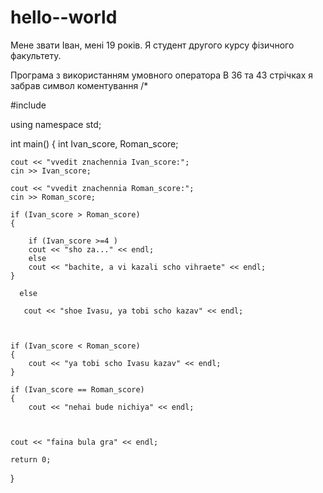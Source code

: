 # hello--world
Мене звати Іван, мені 19 років. Я студент другого курсу фізичного факультету.

Програма з використанням умовного оператора
В 36 та 43 стрічках я забрав символ коментування /*

#include <iostream>

using namespace std;

int main()
{
    int Ivan_score, Roman_score;

    cout << "vvedit znachennia Ivan_score:";
    cin >> Ivan_score;

    cout << "vvedit znachennia Roman_score:";
    cin >> Roman_score;

    if (Ivan_score > Roman_score)
    {

        if (Ivan_score >=4 )
        cout << "sho za..." << endl;
        else
        cout << "bachite, a vi kazali scho vihraete" << endl;
    }

      else

       cout << "shoe Ivasu, ya tobi scho kazav" << endl;



    if (Ivan_score < Roman_score)
    {
        cout << "ya tobi scho Ivasu kazav" << endl;
    }

    if (Ivan_score == Roman_score)
    {
        cout << "nehai bude nichiya" << endl;



    cout << "faina bula gra" << endl;

    return 0;
}
